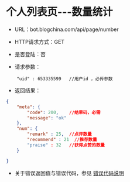 # 个人列表页---数量统计

- URL：bot.blogchina.com/api/page/number

- HTTP请求方式：GET

- 是否登陆：否

- 请求参数：

```
    "uid" : 653335599   //用户id ，必传参数
```

 

- 返回结果：

```json
{
    "meta": {
        "code": 200,    //结果码，必需
        "message": "ok"
    },
    "num": {
        "remark" : 25,  //点评数量
        "recommend" : 21  //推荐数量
        "praise" : 32   //获得点赞的数量
    }

}

```

- 关于错误返回值与错误代码，参见 [错误代码说明](../README.md)